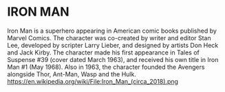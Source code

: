 # IRON MAN
Iron Man is a superhero appearing in American comic books published by Marvel Comics. The character was co-created by writer and editor Stan Lee, developed by scripter Larry Lieber, and designed by artists Don Heck and Jack Kirby. The character made his first appearance in Tales of Suspense #39 (cover dated March 1963), and received his own title in Iron Man #1 (May 1968). Also in 1963, the character founded the Avengers alongside Thor, Ant-Man, Wasp and the Hulk.
https://en.wikipedia.org/wiki/File:Iron_Man_(circa_2018).png
